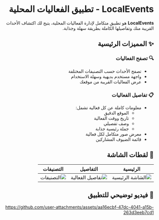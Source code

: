 <div dir="rtl">

# LocalEvents - تطبيق الفعاليات المحلية
**LocalEvents** هو تطبيق متكامل لإدارة الفعاليات المحلية، يتيح لك اكتشاف الأحداث القريبة منك وتفاصيلها الكاملة بطريقة سهلة وجذابة.

## ✨ المميزات الرئيسية

### 🔍 تصفح الفعاليات
- تصفح الأحداث حسب التصنيفات المختلفة
- واجهة مستخدم بديهية وسهلة الاستخدام
- عرض الفعاليات القريبة من موقعك

### 📋 تفاصيل الفعاليات
- معلومات كاملة عن كل فعالية تشمل:
    - الموقع الدقيق
    - تاريخ ووقت الفعالية
    - وصف تفصيلي
    - جملة رئيسية جذابة
- معرض صور متكامل لكل فعالية
- قائمة الضيوف المشاركين

## 📸 لقطات الشاشة

| الرئيسية | التفاصيل | التصنيفات |
|----------|----------|-----------|
| ![الشاشة الرئيسية](https://github.com/user-attachments/assets/92d5ce85-50b0-4890-991e-c09f766727f4) | ![تفاصيل الفعالية](https://github.com/user-attachments/assets/b55a1b0d-4991-40a8-8f63-8538af10a307) | ![التصنيفات](https://github.com/user-attachments/assets/f10c458d-5b4b-40de-a17a-10df7460ef76) |
## 🎥 فيديو توضيحي للتطبيق



https://github.com/user-attachments/assets/aa16ecbf-47dc-4041-a15b-263d3eeb7cd1


</div>
